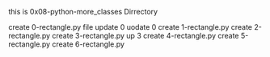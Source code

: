 this is 0x08-python-more_classes Dirrectory

create 0-rectangle.py file
update 0
uodate 0
create 1-rectangle.py
create 2-rectangle.py
create 3-rectangle.py
up 3
create  4-rectangle.py
create 5-rectangle.py
create 6-rectangle.py
